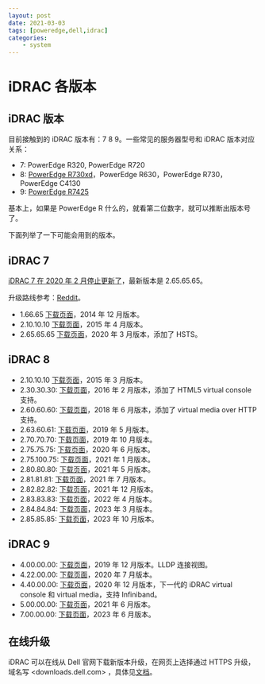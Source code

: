 ```yaml
---
layout: post
date: 2021-03-03
tags: [poweredge,dell,idrac]
categories:
    - system
---
```


# iDRAC 各版本

## iDRAC 版本

目前接触到的 iDRAC 版本有：7 8 9。一些常见的服务器型号和 iDRAC 版本对应关系：

- 7: PowerEdge R320, PowerEdge R720
- 8: [PowerEdge R730xd](https://www.dell.com/support/home/en-us/product-support/product/poweredge-r730xd/drivers)，PowerEdge R630，PowerEdge R730，PowerEdge C4130
- 9: [PowerEdge R7425](https://www.dell.com/support/home/en-us/product-support/product/poweredge-r7425/drivers)

基本上，如果是 PowerEdge R 什么的，就看第二位数字，就可以推断出版本号了。

下面列举了一下可能会用到的版本。

## iDRAC 7

[iDRAC 7 在 2020 年 2 月停止更新了](https://www.dell.com/support/kbdoc/en-us/000175831/support-for-integrated-dell-remote-access-controller-7-idrac7)，最新版本是 2.65.65.65。

升级路线参考：[Reddit](https://www.reddit.com/r/homelab/comments/abuc09/psa_read_this_before_you_upgrade_your_firmware_on/)。

- 1.66.65 [下载页面](https://www.dell.com/support/home/en-us/drivers/driversdetails?driverid=3f4wv)，2014 年 12 月版本。
- 2.10.10.10 [下载页面](https://www.dell.com/support/home/en-us/drivers/driversdetails?driverId=Y5K20)，2015 年 4 月版本。
- 2.65.65.65 [下载页面](https://www.dell.com/support/home/en-us/drivers/driversdetails?driverid=0ghf4)，2020 年 3 月版本，添加了 HSTS。

## iDRAC 8

- 2.10.10.10 [下载页面](https://www.dell.com/support/home/en-us/drivers/driversdetails?driverid=fm1pc)，2015 年 3 月版本。
- 2.30.30.30: [下载页面](https://www.dell.com/support/home/en-us/drivers/driversdetails?driverid=5gchc)，2016 年 2 月版本，添加了 HTML5 virtual console 支持。
- 2.60.60.60: [下载页面](https://www.dell.com/support/home/en-us/drivers/driversdetails?driverid=cx8n2)，2018 年 6 月版本，添加了 virtual media over HTTP 支持。
- 2.63.60.61: [下载页面](https://www.dell.com/support/home/en-us/drivers/driversdetails?driverid=40t1c)，2019 年 5 月版本。
- 2.70.70.70: [下载页面](https://www.dell.com/support/home/en-us/drivers/driversdetails?driverid=dnh17)，2019 年 10 月版本。
- 2.75.75.75: [下载页面](https://www.dell.com/support/home/en-us/drivers/driversdetails?driverid=krcxx)，2020 年 6 月版本。
- 2.75.100.75: [下载页面](https://www.dell.com/support/home/en-us/drivers/driversdetails?driverid=dpv0r)，2021 年 1 月版本。
- 2.80.80.80: [下载页面](https://www.dell.com/support/home/en-us/drivers/driversdetails?driverid=vdd4r)，2021 年 5 月版本。
- 2.81.81.81: [下载页面](https://www.dell.com/support/home/en-us/drivers/driversdetails?driverid=5hn4r)，2021 年 7 月版本。
- 2.82.82.82: [下载页面](https://www.dell.com/support/home/en-us/drivers/driversdetails?driverid=wgnhp)，2021 年 12 月版本。
- 2.83.83.83: [下载页面](https://www.dell.com/support/home/en-us/drivers/driversdetails?driverid=ddk5r)，2022 年 4 月版本。
- 2.84.84.84: [下载页面](https://www.dell.com/support/home/en-us/drivers/driversdetails?driverid=g79dw)，2023 年 3 月版本。
- 2.85.85.85: [下载页面](https://www.dell.com/support/home/en-us/drivers/driversdetails?driverid=j3jtj)，2023 年 10 月版本。

## iDRAC 9

- 4.00.00.00: [下载页面](https://www.dell.com/support/home/en-us/drivers/driversdetails?driverid=4jcpk)，2019 年 12 月版本。LLDP 连接视图。
- 4.22.00.00: [下载页面](https://www.dell.com/support/home/en-us/drivers/driversdetails?driverid=9f2tg)，2020 年 7 月版本。
- 4.40.00.00: [下载页面](https://www.dell.com/support/home/en-us/drivers/driversdetails?driverid=62gw1)，2020 年 12 月版本，下一代的 iDRAC virtual console 和 virtual media，支持 Infiniband。
- 5.00.00.00: [下载页面](https://www.dell.com/support/home/zh-cn/drivers/driversdetails?driverid=f87rp)，2021 年 6 月版本。
- 7.00.00.00: [下载页面](https://www.dell.com/support/home/zh-cn/drivers/driversdetails?driverid=kh4xx)，2023 年 6 月版本。

## 在线升级

iDRAC 可以在线从 Dell 官网下载新版本升级，在网页上选择通过 HTTPS 升级，域名写 <downloads.dell.com> ，具体见[文档](https://www.dell.com/support/kbdoc/zh-cn/000130533/dell-poweredge-how-to-update-the-firmware-via-https-connection-to-idrac?lang=en)。
